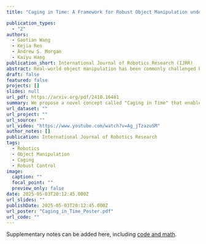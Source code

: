 ```yaml
---
title: "Caging in Time: A Framework for Robust Object Manipulation under Uncertainties and Limited Robot Perception"

publication_types:
  - "2"
authors:
  - Gaotian Wang
  - Kejia Ren
  - Andrew S. Morgan
  - Kaiyu Hang
publication_short: International Journal of Robotics Research (IJRR)
abstract: Real-world object manipulation has been commonly challenged by physical uncertainties and perception limitations. Being an effective strategy, while caging configuration-based manipulation frameworks have successfully provided robust solutions, they are not broadly applicable due to their strict requirements on the availability of multiple robots, widely distributed contacts, or specific geometries of robots or objects. Building upon previous sensorless manipulation ideas and uncertainty handling approaches, this work proposes a novel framework termed \emph{Caging in Time} to allow caging configurations to be formed even with one robot engaged in a task. This concept leverages the insight that while caging requires constraining the object's motion, only part of the cage actively contacts the object at any moment. As such, by strategically switching the end-effector configuration and collapsing it \emph{in time}, we form a cage with its necessary portion active whenever needed. We instantiate our approach on challenging quasi-static and dynamic manipulation tasks, showing that \emph{Caging in Time} can be achieved in general cage formulations including geometry-based and energy-based cages. With extensive experiments, we show robust and accurate manipulation, in an open-loop manner, without requiring detailed knowledge of the object geometry or physical properties, or real-time accurate feedback on the manipulation states. In addition to being an effective and robust open-loop manipulation solution, \emph{Caging in Time} can be a supplementary strategy to other manipulation systems affected by uncertain or limited robot perception.
draft: false
featured: false
projects: []
slides: null
url_pdf: https://arxiv.org/pdf/2410.16481
summary: We propose a novel concept called "Caging in Time" that enables robust object manipulation with a single end-effector under uncertainties and limited perception. This approach allows caging configurations to be formed in time, demonstrating effective open-loop manipulation without requiring detailed object knowledge or real-time feedback.
url_dataset: ""
url_project: ""
url_source: ""
url_video: "https://www.youtube.com/watch?v=Ag_jTzazuSM"
author_notes: []
publication: International Journal of Robotics Research
tags:
  - Robotics
  - Object Manipulation
  - Caging
  - Robust Control
image:
  caption: ""
  focal_point: ""
  preview_only: false
date: 2025-05-03T20:12:45.000Z
url_slides: ""
publishDate: 2025-05-03T20:12:45.000Z
url_poster: "Caging_in_Time_Poster.pdf"
url_code: ""
---
```


Supplementary notes can be added here, including [code and math](https://arxiv.org/abs/2410.16481).
